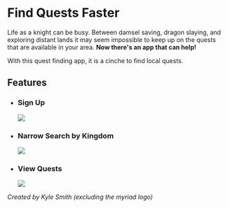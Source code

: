 # Find Quests Faster
<p>Life as a knight can be busy. Between damsel saving, dragon slaying, and exploring distant lands it may seem impossible to keep up on the quests that are available in your area. <strong>Now there's an app that can help!</strong></p>
<p>With this quest finding app, it is a cinche to find local quests.</p>
<h2>Features</h2>
<ul>
	<li>
		<h3>Sign Up</h3>
		<img src="http://kylesmiff.com/images/singup.png">
	</li>
	<li>
		<h3>Narrow Search by Kingdom</h3>
		<img src="http://kylesmiff.com/images/search.png">
	</li>
	<li>
		<h3>View Quests</h3>
		<img src="http://kylesmiff.com/images/quests.png">
	</li>
</ul>

<p><i>Created by Kyle Smith (excluding the myriad logo)</i></i></p>
